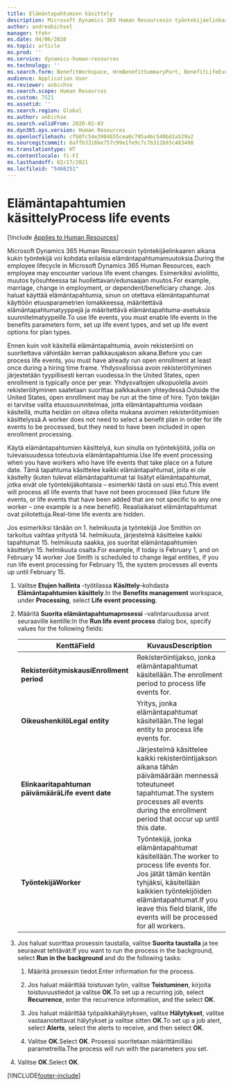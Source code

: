 ```yaml
---
title: Elämäntapahtumien käsittely
description: Microsoft Dynamics 365 Human Resourcesin työntekijäelinkaaren aikana kukin työntekijä voi kohdata erilaisia elämäntapahtumamuutoksia.
author: andreabichsel
manager: tfehr
ms.date: 04/06/2020
ms.topic: article
ms.prod: ''
ms.service: dynamics-human-resources
ms.technology: ''
ms.search.form: BenefitWorkspace, HcmBenefitSummaryPart, BenefitLifeEventTypes, BenefitEligibilityProcessResultViewer
audience: Application User
ms.reviewer: anbichse
ms.search.scope: Human Resources
ms.custom: 7521
ms.assetid: ''
ms.search.region: Global
ms.author: anbichse
ms.search.validFrom: 2020-02-03
ms.dyn365.ops.version: Human Resources
ms.openlocfilehash: cfb0fc54e3904655cea0c795a46c540bd2a529a2
ms.sourcegitcommit: 6affb3316be757c99e1fe9c7c7b312b93c483408
ms.translationtype: HT
ms.contentlocale: fi-FI
ms.lasthandoff: 02/17/2021
ms.locfileid: "5466251"
---
```

# <a name="process-life-events"></a><span data-ttu-id="79ba0-103">Elämäntapahtumien käsittely</span><span class="sxs-lookup"><span data-stu-id="79ba0-103">Process life events</span></span>

[!include [Applies to Human Resources](../includes/applies-to-hr.md)]

<span data-ttu-id="79ba0-104">Microsoft Dynamics 365 Human Resourcesin työntekijäelinkaaren aikana kukin työntekijä voi kohdata erilaisia elämäntapahtumamuutoksia.</span><span class="sxs-lookup"><span data-stu-id="79ba0-104">During the employee lifecycle in Microsoft Dynamics 365 Human Resources, each employee may encounter various life event changes.</span></span> <span data-ttu-id="79ba0-105">Esimerkiksi avioliitto, muutos työsuhteessa tai huollettavan/edunsaajan muutos.</span><span class="sxs-lookup"><span data-stu-id="79ba0-105">For example, marriage, change in employment, or dependent/beneficiary change.</span></span> <span data-ttu-id="79ba0-106">Jos haluat käyttää elämäntapahtumia, sinun on otettava elämäntapahtumat käyttöön etuusparametrien lomakkeessa, määritettävä elämäntapahtumatyyppejä ja määritettävä elämäntapahtuma-asetuksia suunnitelmatyypeille.</span><span class="sxs-lookup"><span data-stu-id="79ba0-106">To use life events, you must enable life events in the benefits parameters form, set up life event types, and set up life event options for plan types.</span></span>

<span data-ttu-id="79ba0-107">Ennen kuin voit käsitellä elämäntapahtumia, avoin rekisteröinti on suoritettava vähintään kerran palkkausjakson aikana.</span><span class="sxs-lookup"><span data-stu-id="79ba0-107">Before you can process life events, you must have already run open enrollment at least once during a hiring time frame.</span></span> <span data-ttu-id="79ba0-108">Yhdysvalloissa avoin rekisteröityminen järjestetään tyypillisesti kerran vuodessa.</span><span class="sxs-lookup"><span data-stu-id="79ba0-108">In the United States, open enrollment is typically once per year.</span></span> <span data-ttu-id="79ba0-109">Yhdysvaltojen ulkopuolella avoin rekisteröityminen saatetaan suorittaa palkkauksen yhteydessä.</span><span class="sxs-lookup"><span data-stu-id="79ba0-109">Outside the United States, open enrollment may be run at the time of hire.</span></span> <span data-ttu-id="79ba0-110">Työn tekijän ei tarvitse valita etuussuunnitelmaa, jotta elämäntapahtumia voidaan käsitellä, mutta heidän on oltava olleita mukana avoimen rekisteröitymisen käsittelyssä.</span><span class="sxs-lookup"><span data-stu-id="79ba0-110">A worker does not need to select a benefit plan in order for life events to be processed, but they need to have been included in open enrollment processing.</span></span> 

<span data-ttu-id="79ba0-111">Käytä elämäntapahtumien käsittelyä, kun sinulla on työntekijöitä, joilla on tulevaisuudessa toteutuvia elämäntapahtumia.</span><span class="sxs-lookup"><span data-stu-id="79ba0-111">Use life event processing when you have workers who have life events that take place on a future date.</span></span> <span data-ttu-id="79ba0-112">Tämä tapahtuma käsittelee kaikki elämäntapahtumat, joita ei ole käsitelty (kuten tulevat elämäntapahtumat tai lisätyt elämäntapahtumat, jotka eivät ole työntekijäkohtaisia – esimerkki tästä on uusi etu).</span><span class="sxs-lookup"><span data-stu-id="79ba0-112">This event will process all life events that have not been processed (like future life events, or life events that have been added that are not specific to any one worker – one example is a new benefit).</span></span> <span data-ttu-id="79ba0-113">Reaaliaikaiset elämäntapahtumat ovat piilotettuja.</span><span class="sxs-lookup"><span data-stu-id="79ba0-113">Real-time life events are hidden.</span></span>

<span data-ttu-id="79ba0-114">Jos esimerkiksi tänään on 1. helmikuuta ja työntekijä Joe Smithin on tarkoitus vaihtaa yritystä 14. helmikuuta, järjestelmä käsittelee kaikki tapahtumat 15. helmikuuta saakka, jos suoritat elämäntapahtumien käsittelyn 15. helmikuuta osalta.</span><span class="sxs-lookup"><span data-stu-id="79ba0-114">For example, if today is February 1, and on February 14 worker Joe Smith is scheduled to change legal entities, if you run life event processing for February 15, the system processes all events up until February 15.</span></span> 

1. <span data-ttu-id="79ba0-115">Valitse **Etujen hallinta** -työtilassa **Käsittely**-kohdasta **Elämäntapahtumien käsittely**.</span><span class="sxs-lookup"><span data-stu-id="79ba0-115">In the **Benefits management** workspace, under **Processing**, select **Life event processing**.</span></span>

2. <span data-ttu-id="79ba0-116">Määritä **Suorita elämäntapahtumaprosessi** -valintaruudussa arvot seuraaville kentille:</span><span class="sxs-lookup"><span data-stu-id="79ba0-116">In the **Run life event process** dialog box, specify values for the following fields:</span></span>

   | <span data-ttu-id="79ba0-117">Kenttä</span><span class="sxs-lookup"><span data-stu-id="79ba0-117">Field</span></span> | <span data-ttu-id="79ba0-118">Kuvaus</span><span class="sxs-lookup"><span data-stu-id="79ba0-118">Description</span></span> |
   | --- | --- |
   | <span data-ttu-id="79ba0-119">**Rekisteröitymiskausi**</span><span class="sxs-lookup"><span data-stu-id="79ba0-119">**Enrollment period**</span></span> | <span data-ttu-id="79ba0-120">Rekisteröintijakso, jonka elämäntapahtumat käsitellään.</span><span class="sxs-lookup"><span data-stu-id="79ba0-120">The enrollment period to process life events for.</span></span> |
   | <span data-ttu-id="79ba0-121">**Oikeushenkilö**</span><span class="sxs-lookup"><span data-stu-id="79ba0-121">**Legal entity**</span></span> | <span data-ttu-id="79ba0-122">Yritys, jonka elämäntapahtumat käsitellään.</span><span class="sxs-lookup"><span data-stu-id="79ba0-122">The legal entity to process life events for.</span></span> |
   | <span data-ttu-id="79ba0-123">**Elinkaaritapahtuman päivämäärä**</span><span class="sxs-lookup"><span data-stu-id="79ba0-123">**Life event date**</span></span> | <span data-ttu-id="79ba0-124">Järjestelmä käsittelee kaikki rekisteröintijakson aikana tähän päivämäärään mennessä toteutuneet tapahtumat.</span><span class="sxs-lookup"><span data-stu-id="79ba0-124">The system processes all events during the enrollment period that occur up until this date.</span></span> |
   | <span data-ttu-id="79ba0-125">**Työntekijä**</span><span class="sxs-lookup"><span data-stu-id="79ba0-125">**Worker**</span></span> | <span data-ttu-id="79ba0-126">Työntekijä, jonka elämäntapahtumat käsitellään.</span><span class="sxs-lookup"><span data-stu-id="79ba0-126">The worker to process life events for.</span></span> <span data-ttu-id="79ba0-127">Jos jätät tämän kentän tyhjäksi, käsitellään kaikkien työntekijöiden elämäntapahtumat.</span><span class="sxs-lookup"><span data-stu-id="79ba0-127">If you leave this field blank, life events will be processed for all workers.</span></span> |

3. <span data-ttu-id="79ba0-128">Jos haluat suorittaa prosessin taustalla, valitse **Suorita taustalla** ja tee seuraavat tehtävät:</span><span class="sxs-lookup"><span data-stu-id="79ba0-128">If you want to run the process in the background, select **Run in the background** and do the following tasks:</span></span>

   1. <span data-ttu-id="79ba0-129">Määritä prosessin tiedot.</span><span class="sxs-lookup"><span data-stu-id="79ba0-129">Enter information for the process.</span></span>

   2. <span data-ttu-id="79ba0-130">Jos haluat määrittää toistuvan työn, valitse **Toistuminen**, kirjoita toistuvuustiedot ja valitse **OK**.</span><span class="sxs-lookup"><span data-stu-id="79ba0-130">To set up a recurring job, select **Recurrence**, enter the recurrence information, and the select **OK**.</span></span>

   3. <span data-ttu-id="79ba0-131">Jos haluat määrittää työpaikkahälytyksen, valitse **Hälytykset**, valitse vastaanotettavat hälytykset ja valitse sitten **OK**.</span><span class="sxs-lookup"><span data-stu-id="79ba0-131">To set up a job alert, select **Alerts**, select the alerts to receive, and then select **OK**.</span></span>

   4. <span data-ttu-id="79ba0-132">Valitse **OK**.</span><span class="sxs-lookup"><span data-stu-id="79ba0-132">Select **OK**.</span></span> <span data-ttu-id="79ba0-133">Prosessi suoritetaan määrittämilläsi parametreilla.</span><span class="sxs-lookup"><span data-stu-id="79ba0-133">The process will run with the parameters you set.</span></span>

4. <span data-ttu-id="79ba0-134">Valitse **OK**.</span><span class="sxs-lookup"><span data-stu-id="79ba0-134">Select **OK**.</span></span>


[!INCLUDE[footer-include](../includes/footer-banner.md)]